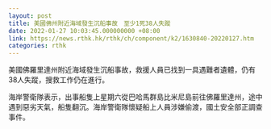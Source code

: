```yaml
---
layout: post
title: 美國佛州附近海域發生沉船事故　至少1死38人失蹤
date: 2022-01-27 10:03:45.000000000 +08:00
link: https://news.rthk.hk/rthk/ch/component/k2/1630840-20220127.htm
categories: rthk
---
```


美國佛羅里達州附近海域發生沉船事故，救援人員已找到一具遇難者遺體，仍有38人失蹤，搜救工作仍在進行。

海岸警衛隊表示，出事船隻上星期六從巴哈馬群島比米尼島前往佛羅里達州，途中遇到惡劣天氣，船隻翻沉。海岸警衛隊懷疑船上人員涉嫌偷渡，國土安全部正調查事件。
